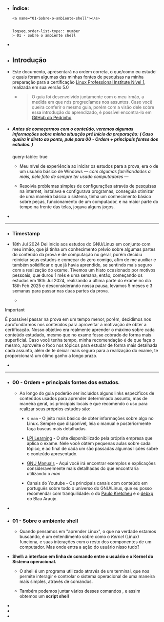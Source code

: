 - ### Índice:

	  <a name="01-Sobre-o-ambiente-shell"></a>
  

	  logseq.order-list-type:: number
	  > 01 - Sobre o ambiente shell  
  
-

- ## Introdução

- Este documento, apresentará na ordem correta, o que/como eu estudei e quais foram algumas das minhas fontes de pesquisas na minha preparação para a certificação [Linux Professional Institute Nível 1](https://www.lpi.org/pt-br/our-certifications/lpic-1-overview/), realizada em sua versão 5.0

	-
	  > O guia foi desenvolvido juntamente com o meu irmão, a medida em que nós progredíamos nos assuntos. Caso você queira conferir o mesmo guia, porém com a visão dele sobre essa introdução do aprendizado, é possível encontra-lo em [GitHub do Pedrinho](www.github.com)  
  
- ##### Antes de começarmos com o conteúdo, veremos algumas informações sobre minha situação pré início da preparação: ( Caso queira ir direto ao ponto, pule para 00 - Ordem + principais fontes dos estudos. )
  query-table:: true

	- Meu nível de experiência ao iniciar os estudos para a prova, era o de um usuário básico de Windows — *com algumas familiaridades a mais, pelo fato de sempre ter usado computadores* —

	- Resolvia problemas simples de configurações através de pesquisas na internet, instalava e configurava programas, conseguia otimizar de uma maneira básica o sistema, tinha um conhecimento básico sobre peças, funcionamento de um computador, e na maior parte do tempo na frente das telas, jogava alguns jogos.

-
---

- ### Timestamp

- 18th Jul 2024 Dei início aos estudos do GNU/Linux em conjunto com meu irmão, que já tinha um conhecimento prévio sobre algumas partes do conteúdo da prova e de computação no geral, porém decidiu reiniciar seus estudos e começar do zero comigo, afim de me auxiliar e também solidificar o que já havia aprendido, se sentindo mais seguro com a realização do exame.
  Tivemos um hiato ocasionado por motivos pessoais, que durou 1 mês e uma semana, então, começando os estudos em 18th Jul 2024, realizando a última parte do exame no dia 18th Feb 2025 e desconsiderando nossa pausa, levamos 5 meses e 3 semanas para passar nas duas partes da prova.  
  
	-
 > [!IMPORTANT]
> É posssível passar na prova em um tempo menor, porém, decidimos nos aprofundarmos nos conteúdos para aproveitar a motivação de obter a certificação. Nosso objetivo era realmente aprender o máximo sobre cada conteúdo estudado, mesmo que no exame fosse cobrado de forma mais superficial. Caso você tenha tempo, minha recomendação é de que faça o mesmo, aproveite o foco nos tópicos para estudar de forma mais detalhada cada assunto, além de te deixar mais seguro para a realização do exame, te proporcionará um ótimo ganho a longo prazo.  
  
-
---

- ### 00 - Ordem + principais fontes dos estudos.

	- Ao longo do guia poderão ser incluídos alguns links específicos de conteúdos usados para aprender determinado assunto, mas de maneira geral, os principais locais e que recomendo o uso para realizar seus próprios estudos são:

		- `$ man` - O jeito mais básico de obter informações sobre algo no Linux. Sempre que disponível, leia o manual e posteriormente faça buscas mais detalhadas.

		- [LPI Learning](https://learning.lpi.org/pt/learning-materials/101-500/) - O site disponibilizado pela própria empresa que aplica o exame. Nele você obtém pequenas aulas sobre cada tópico, e ao final de cada um são passadas algumas lições sobre o conteúdo apresentado.

		- [GNU Manuals](https://www.gnu.org/manual/manual.html) - Aqui você irá encontrar exemplos e explicações consideravelmente mais detalhadas do que encontraria utilizando o *man*

		- Canais do Youtube - Os principais canais com conteúdo em português sobre todo o universo do GNU/Linux, que eu posso recomendar com tranquilidade: o do [Paulo Kretcheu](https://www.youtube.com/@kretcheu2001) e o [debxp](https://www.youtube.com/@debxp/videos) do Blau Araujo.

-

- ### 01 - Sobre o ambiente shell

	- Quando pensamos em "aprender Linux", o que na verdade estamos buscando, é um entendimento sobre como o *Kernel* (Linux) funciona, e suas interações com o resto dos componentes de um computador. Mas onde entra a ação do usuário nisso tudo?

- **Shell: a interface em linha de comando entre o usuário e o Kernel do Sistema operacional.**

	- O shell é um programa utilizado através de um terminal, que nos permite interagir e controlar o sistema operacional de uma maneira mais simples, através de comandos.

	- Também podemos juntar vários desses comandos ,  e assim obtemos um **script shell**

-

-

-
